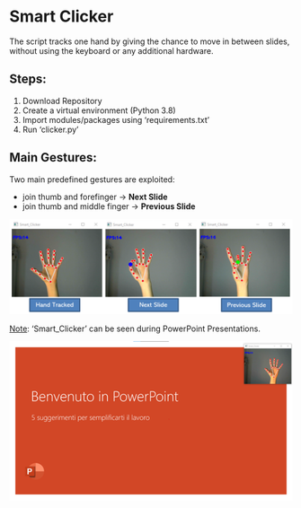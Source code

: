 # Smart Clicker

The script tracks one hand by giving the chance to move in between slides, without using the keyboard or any additional hardware. 

## Steps:
1)	Download Repository
2)	Create a virtual environment (Python 3.8)
3)	Import modules/packages using ‘requirements.txt’
4)	Run ‘clicker.py’

## Main Gestures:

Two main predefined gestures are exploited:
- join thumb and forefinger -> **Next Slide**
- join thumb and middle finger -> **Previous Slide**

![alt text](images/img1.PNG)

<ins>Note</ins>: ‘Smart_Clicker’ can be seen during PowerPoint Presentations.

![alt text](images/img2.png)

